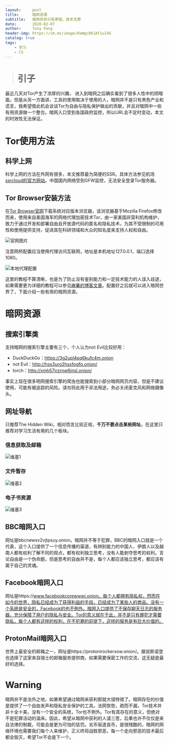 ```yaml
---
layout:     post
title:      暗网资源
subtitle:   暗网并非只有黑暗，技术无罪
date:       2020-02-07
author:     Tony Feng
header-img: https://sm.ms/image/8aWgcD61AfiuI4G
catalog: true
tags:
    - 学习
    - CS
---
```


># 引子

最近几天对Tor产生了浓厚的兴趣， 进入到暗网之后确实看到了很多人性中的阴暗面。但是从另一方面讲，工具的使用取决于使用的人，暗网并不是只有黑色产业和谎言，我希望借此机会谈谈Tor为自由与隐私保护做出的贡献，并且对暗网中一些有用资源做一个整合。暗网入口受到各国政府监控，所以URL会不定时变动，本文的时效性无法保证。

# Tor使用方法

## 科学上网

科学上网的方法在外网有很多，本文推荐最为简便的SSR。具体方法参见机场[ssrcloud的官方网站](https://ntt-co-jp.club/)。中国国内网络受到GFW监控，无法安全登录Tor服务器。

## Tor Browser安装方法

在[Tor Browser官网](https://www.torproject.org/download/)下载系统对应版本浏览器，该浏览器基于Mozilla Firefox修改而来，使用来自美国海军的网络代理加密技术Tor，由一家美国非营利机构维护，致力于通过开发和部署自由且开放源代码的匿名和隐私技术，为其不受限制的可用性和使用提供支持，促进其在科研领域和大众的知名度来支持人权和自由。

![官网图片](https://p.sda1.dev/0/d7ca6ad1440e32163ee9d7eb9ada3241/Snipaste_2020-02-07_10-43-20.PNG)

注意网桥配置应当使用代理访问互联网，地址是本机地址127.0.0.1，端口选择1080。

![本地代理配置](https://p.sda1.dev/0/47b443710c4d61d149c35ffc8a9ae29d/Snipaste_2020-02-07_10-36-50.PNG)

这里的教程不算清晰，也是为了防止没有鉴别能力和一定技术能力的人误入歧途，如果需要更为详细的教程可以参见[麻薯的博客文章]([https://uuzdaisuki.com/2018/03/01/%E9%85%8D%E7%BD%AEtor-browser%E5%AE%9E%E7%8E%B0%E8%AE%BF%E9%97%AE%E6%9A%97%E7%BD%91/](https://uuzdaisuki.com/2018/03/01/配置tor-browser实现访问暗网/))。配置好之后就可以进入暗网世界了，下面介绍一些有用的暗网资源。

# 暗网资源

## 搜索引擎类

支持暗网的搜索引擎主要有三个，个人认为not Evil比较好用：

* DuckDuckGo：https://3g2upl4pq6kufc4m.onion
* not Evil：http://hss3uro2hsxfogfq.onion/
* torch：http://xmh57jrzrnw6insl.onion/

事实上现在很多明网搜索引擎的爬虫也能搜索到小部分暗网网页内容，但是不建议使用，可能有被追踪的风险。请勿将此用于非法用途，务必关闭麦克风和网络摄像头。

## 网址导航

只推荐The Hidden Wiki，相对而言比较正规，**千万不要点击某些网址**。在这里只推荐对学习生活有用的几个板块。

### 信息获取及邮箱

![维基1](https://p.sda1.dev/0/4f6ea2971cc1f562199b820cf0f9a730/Snipaste_2020-02-07_11-03-12.PNG)

### 文件暂存

![维基2](https://p.sda1.dev/0/4d63e671436f2981477be7538024265d/Snipaste_2020-02-07_11-03-29.PNG)

### 电子书资源

![维基3](https://p.sda1.dev/0/85d80e704b9733fdb8c3118c1861e34c/Snipaste_2020-02-07_11-04-00.PNG)

## BBC暗网入口

网址是bbcnewsv2vjtpsuy.onion。暗网并不等于犯罪，BBC的暗网入口就是一个代表，这个入口提供了一个信息传播的渠道，有辨别能力的中国人、伊朗人以及越南人都有权利了解不同的观点，都有权利独立思考，没有人能剥夺思考的权利。言论自由是一个伪命题，但是思考的自由并不是，每个人都应该独立思考，都应该有属于自己的灵魂。

## Facebook暗网入口

网址是https://www.facebookcorewwwi.onion。每个人都拥有隐私权，然而在如今的世界，隐私已经成为了获得利益的手段，已经成为了某些人的商品。没有一个系统是安全的，Facebook的也不例外。暗网入口提供了不保存聊天日志的服务器，充分保障了用户的隐私与安全。Tor的意义就在于此，并不是只有罪犯才需要隐私，每个人都有这样的权利，在不犯罪的前提下，这样的服务是有巨大价值的。

## ProtonMail暗网入口

世界上最安全的邮箱之一，网址是https://protonirockerxow.onion/。据说斯诺登也选择了这家来自瑞士的邮箱服务提供商，如果需要保密工作的交流，这无疑是最好的选择。

# Warning

暗网并不是法外之地，如果希望通过暗网来获利那就大错特错了。暗网存在的价值是提供了一个自由发声和隐私安全保护的工具。法网恢恢，疏而不漏，Tor技术并非十全十美，没有一个安全的系统，Tor也不例外。Tor有其存在的意义，但绝对不是犯罪活动的温床。因此，希望从暗网中获利的人请三思，后果也许不仅仅是来自法律的制裁，可能会是更为可怕的惩罚。劣币驱逐良币，是很残酷的，暗网的网络环境也需要我们每个人来维护，正义终将战胜邪恶，每一个走向邪恶的技术最后都会毁灭，希望Tor不会是下一个。

